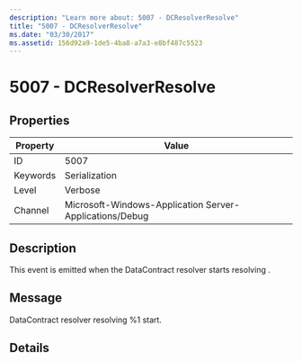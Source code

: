 ```yaml
---
description: "Learn more about: 5007 - DCResolverResolve"
title: "5007 - DCResolverResolve"
ms.date: "03/30/2017"
ms.assetid: 156d92a9-1de5-4ba8-a7a3-e8bf487c5523
---
```

# 5007 - DCResolverResolve

## Properties

| Property | Value |
| - | - |
|ID|5007|  
|Keywords|Serialization|  
|Level|Verbose|  
|Channel|Microsoft-Windows-Application Server-Applications/Debug|  
  
## Description  

 This event is emitted when the DataContract resolver starts resolving .  
  
## Message  

 DataContract resolver resolving %1 start.  
  
## Details
